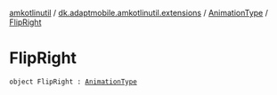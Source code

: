 [amkotlinutil](../../index.md) / [dk.adaptmobile.amkotlinutil.extensions](../index.md) / [AnimationType](index.md) / [FlipRight](-flip-right.md)

# FlipRight

`object FlipRight : `[`AnimationType`](index.md)
